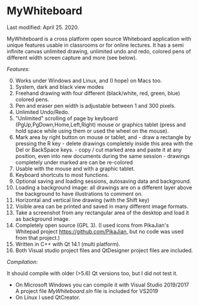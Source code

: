 # MyWhiteboard

Last modified: April 25. 2020.

MyWhiteboard is a cross platform open source Whiteboard application with unique
features usable in classrooms or for online lectures. It has a semi infinite
canvas unlimited drawing, unlimited undo and redo, colored pens of different 
width screen capture and more (see below).

*Features*: 

   0. Works under Windows and Linux, and (I hope) on Macs too.
   1. System, dark and black view modes
   2. Freehand drawing with four different (black/white, red, green, blue) 
      colored pens.
   3. Pen and eraser pen width is adjustable between 1 and 300 pixels.
   4. Unlimited Undo/Redo.
   5. "Unlimited" scrolling of page by keyboard (PgUp,PgDown,Home,Left,Right)
      mouse or graphics tablet (press and hold space while using them or used
      the wheel on the mouse).
   6. Mark area by right button on mouse or tablet, and 
            - draw a rectangle by pressing the R key
            - delete drawings completely inside
                this area with the Del or BackSpace keys.
            - copy / cut marked area and paste it at any position, even into new
                documents during the same session
            - drawings completely under marked are can be re-colored
   7. Usable with the mouse and with a graphic tablet.
   8. Keyboard shortcuts to most functions.
   8. Optional saving and loading sessions, autosaving data and background.
  10. Loading a background image: all drawings are on a different layer above 
      the background to have illustrations to comment on.
  11. Horizontal and vertical line drawing (with the Shift key)
  12. Visible area can be printed and saved in many different image formats.
  13. Take a screenshot from any rectangular area of the desktop and load it 
      as background image.
  14. Completely open source (GPL 3). 
      (I used icons from PikaJian's Whitepad project https://github.com/PikaJian,
       but no code was used from that project.)
  15. Written in C++ with Qt 14.1 (multi platform).
  16. Both Visual studio project files and QtDesigner project files are included.
  
*Compilation*:

  It should compile with older (>5.6) Qt versions too, but I did not test it.
  - On Microsoft Windows you can  compile it with Visual Studio 2019/2017
    A project file *MyWhiteboard.sln* file is included for VS2019
  - On Linux I used QtCreator.

